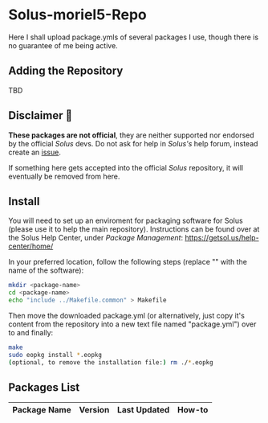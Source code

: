 # Solus-moriel5-Repo
Here I shall upload package.ymls of several packages I use, though there is no guarantee of me being active.

## Adding the Repository

TBD

## Disclaimer :notebook:
 
**These packages are not official**, they are neither supported nor endorsed by the official *Solus* devs. Do not ask for help in *Solus's* help forum, instead create an [issue](https://github.com/moriel5/Solus-moriel5-repo/issues/new).

If something here gets accepted into the official *Solus* repository, it will eventually be removed from here.

## Install

You will need to set up an enviroment for packaging software for Solus (please use it to help the main repository).
Instructions can be found over at the Solus Help Center, under *Package Management*: https://getsol.us/help-center/home/

In your preferred location, follow the following steps (replace "<package-name>" with the name of the software):
```bash
mkdir <package-name>
cd <package-name>
echo "include ../Makefile.common" > Makefile
```
Then move the downloaded package.yml (or alternatively, just copy it's content from the repository into a new text file named "package.yml") over to <package-name> and finally:
```bash
make
sudo eopkg install *.eopkg
(optional, to remove the installation file:) rm ./*.eopkg
```

## Packages List

| Package Name | Version | Last Updated | How-to |
|-|-|-|-|
